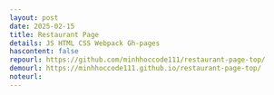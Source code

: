 ```yaml
---
layout: post
date: 2025-02-15
title: Restaurant Page
details: JS HTML CSS Webpack Gh-pages
hascontent: false
repourl: https://github.com/minhhoccode111/restaurant-page-top/
demourl: https://minhhoccode111.github.io/restaurant-page-top/
noteurl:
---
```


